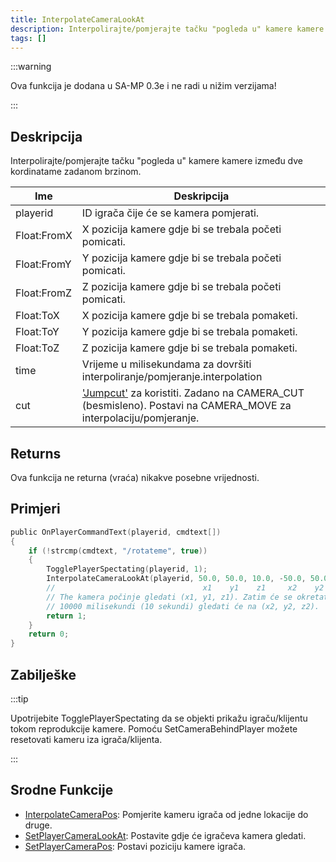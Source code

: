 ```yaml
---
title: InterpolateCameraLookAt
description: Interpolirajte/pomjerajte tačku "pogleda u" kamere kamere između dve kordinatame zadanom brzinom.
tags: []
---
```


:::warning

Ova funkcija je dodana u SA-MP 0.3e i ne radi u nižim verzijama!

:::

## Deskripcija

Interpolirajte/pomjerajte tačku "pogleda u" kamere kamere između dve kordinatame zadanom brzinom.

| Ime         | Deskripcija                                                                                                                                    |
| ----------- | ---------------------------------------------------------------------------------------------------------------------------------------------- |
| playerid    | ID igrača čije će se kamera pomjerati.                                                                                                         |
| Float:FromX | X pozicija kamere gdje bi se trebala početi pomicati.                                                                                          |
| Float:FromY | Y pozicija kamere gdje bi se trebala početi pomicati.                                                                                          |
| Float:FromZ | Z pozicija kamere gdje bi se trebala početi pomicati.                                                                                          |
| Float:ToX   | X pozicija kamere gdje bi se trebala pomaketi.                                                                                                 |
| Float:ToY   | Y pozicija kamere gdje bi se trebala pomaketi.                                                                                                 |
| Float:ToZ   | Z pozicija kamere gdje bi se trebala pomaketi.                                                                                                 |
| time        | Vrijeme u milisekundama za dovršiti interpoliranje/pomjeranje.interpolation                                                                    |
| cut         | ['Jumpcut'](../resources/cameracutstyles) za koristiti. Zadano na CAMERA_CUT (besmisleno). Postavi na CAMERA_MOVE za interpolaciju/pomjeranje. |

## Returns

Ova funkcija ne returna (vraća) nikakve posebne vrijednosti.

## Primjeri

```c
public OnPlayerCommandText(playerid, cmdtext[])
{
    if (!strcmp(cmdtext, "/rotateme", true))
    {
        TogglePlayerSpectating(playerid, 1);
        InterpolateCameraLookAt(playerid, 50.0, 50.0, 10.0, -50.0, 50.0, 10.0, 10000, CAMERA_MOVE);
        //                                 x1    y1    z1     x2    y2    z2
        // The kamera počinje gledati (x1, y1, z1). Zatim će se okretati i nakon
        // 10000 milisekundi (10 sekundi) gledati će na (x2, y2, z2).
        return 1;
    }
    return 0;
}
```

## Zabilješke

:::tip

Upotrijebite TogglePlayerSpectating da se objekti prikažu igraču/klijentu tokom reprodukcije kamere. Pomoću SetCameraBehindPlayer možete resetovati kameru iza igrača/klijenta.

:::

## Srodne Funkcije

- [InterpolateCameraPos](InterpolateCameraPos): Pomjerite kameru igrača od jedne lokacije do druge.
- [SetPlayerCameraLookAt](SetPlayerCameraLookAt): Postavite gdje će igračeva kamera gledati.
- [SetPlayerCameraPos](SetPlayerCameraPos): Postavi poziciju kamere igrača.
